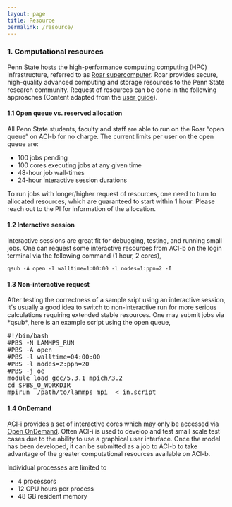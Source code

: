 ```yaml
---
layout: page
title: Resource
permalink: /resource/
---
```

<h3>1. Computational resources </h3>
Penn State hosts the high-performance computing computing (HPC) infrastructure, referred to as 
<a href="url">Roar supercomputer</a>. Roar provides secure, high-quality advanced computing and storage resources to the Penn State research community. Request of resources can be done in the following approaches (Content adapted from the <a href="https://www.icds.psu.edu/computing-services/roar-user-guide/"> user guide</a>). 

<h4> 1.1 Open queue vs. reserved allocation </h4>

<p class="noindent">All Penn State students, faculty and staff are able to run on the Roar “open queue” on ACI-b for no charge. The current limits per user on the open queue are:</p>
<ul>
<li class="noindent"><span class="normaltextrun"><span lang="">100 jobs pending</span></span></li>
<li class="noindent"><span class="normaltextrun"><span lang="">100 cores executing jobs at any given time</span></span></li>
<li class="noindent"><span class="normaltextrun"><span lang="">48-hour job wall-times</span></span></li>
<li class="noindent"><span class="normaltextrun"><span lang="">24-hour interactive session durations</span></span><span class="eop"><span lang="">&nbsp;</span></span></li>
</ul>

To run jobs with longer/higher request of resources, one need to turn to allocated resources, which are guaranteed to start within 1 hour. Please reach out to the PI for information of the allocation.

 <h4> 1.2 Interactive session </h4>
 Interactive sessions are great fit for debugging, testing, and running small jobs. One can request some interactive resources from ACI-b on the login terminal via the following command (1 hour, 2 cores),
 
<p><code>qsub -A open -l walltime=1:00:00 -l nodes=1:ppn=2 -I</code></p>


<h4> 1.3 Non-interactive request </h4>
After testing the correctness of a sample sript using an interactive session, it's usually a good idea to switch to non-interactive run for more serious calculations requiring extended stable resources. One may submit jobs via *qsub*, here is an example script using the open queue,
<pre class="script">#!/bin/bash
#PBS -N LAMMPS_RUN
#PBS -A open
#PBS -l walltime=04:00:00
#PBS -l nodes=2:ppn=20
#PBS -j oe
module load gcc/5.3.1 mpich/3.2
cd $PBS_O_WORKDIR
mpirun  /path/to/lammps_mpi  < in.script
</pre>


<h4> 1.4 OnDemand </h4>
ACI-i provides a set of interactive cores which may only be accessed via <a href="https://www.icds.psu.edu/userguide/05-00-basics-aci-resources/05-04-connecting-aci/05-041-open-ondemand/"> Open OnDemand</a>.  
Often ACI-i is used to develop and test small scale test cases due to the ability to use a graphical user interface. Once the model has been developed, it can be submitted as a job to ACI-b to take advantage of the greater computational resources available on ACI-b.  
<p class="indent">Individual processes are limited to</p>  
<ul class="itemize1">
<li class="itemize">4 processors</li>
<li class="itemize">12 CPU hours per process</li>
<li class="itemize">48 GB resident memory</li>
</ul>




 


  
